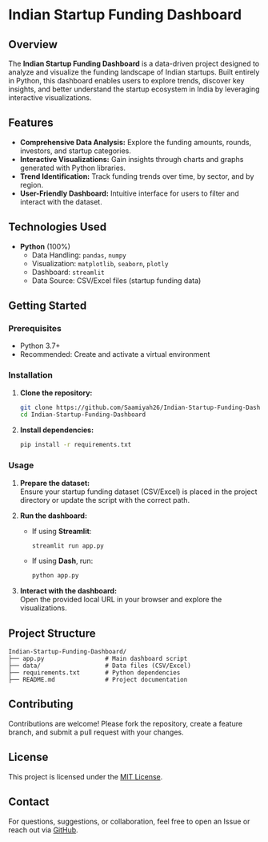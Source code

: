 # Indian Startup Funding Dashboard

## Overview

The **Indian Startup Funding Dashboard** is a data-driven project designed to analyze and visualize the funding landscape of Indian startups. Built entirely in Python, this dashboard enables users to explore trends, discover key insights, and better understand the startup ecosystem in India by leveraging interactive visualizations.

## Features

- **Comprehensive Data Analysis:** Explore the funding amounts, rounds, investors, and startup categories.
- **Interactive Visualizations:** Gain insights through charts and graphs generated with Python libraries.
- **Trend Identification:** Track funding trends over time, by sector, and by region.
- **User-Friendly Dashboard:** Intuitive interface for users to filter and interact with the dataset.

## Technologies Used

- **Python** (100%)
  - Data Handling: `pandas`, `numpy`
  - Visualization: `matplotlib`, `seaborn`, `plotly`
  - Dashboard: `streamlit` 
  - Data Source: CSV/Excel files (startup funding data)

## Getting Started

### Prerequisites

- Python 3.7+
- Recommended: Create and activate a virtual environment

### Installation

1. **Clone the repository:**
   ```bash
   git clone https://github.com/Saamiyah26/Indian-Startup-Funding-Dashboard.git
   cd Indian-Startup-Funding-Dashboard
   ```

2. **Install dependencies:**
   ```bash
   pip install -r requirements.txt
   ```

### Usage

1. **Prepare the dataset:**  
   Ensure your startup funding dataset (CSV/Excel) is placed in the project directory or update the script with the correct path.

2. **Run the dashboard:**
   - If using **Streamlit**:
     ```bash
     streamlit run app.py
     ```
   - If using **Dash**, run:
     ```bash
     python app.py
     ```

3. **Interact with the dashboard:**  
   Open the provided local URL in your browser and explore the visualizations.

## Project Structure

```
Indian-Startup-Funding-Dashboard/
├── app.py                 # Main dashboard script
├── data/                  # Data files (CSV/Excel)
├── requirements.txt       # Python dependencies
├── README.md              # Project documentation
```

## Contributing

Contributions are welcome! Please fork the repository, create a feature branch, and submit a pull request with your changes.

## License

This project is licensed under the [MIT License](LICENSE).

## Contact

For questions, suggestions, or collaboration, feel free to open an Issue or reach out via [GitHub](https://github.com/Saamiyah26).
